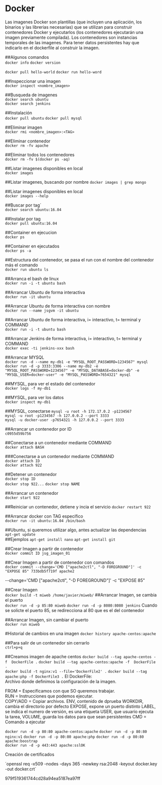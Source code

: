 # Docker #
Las imagenes Docker son plantillas (que incluyen una aplicación, los binarios y las librerias necesarias) que se utilizan para construir contenedores Docker y ejecutarlos (los contenedores ejecutarán una imagen previamente compilada).
Los contenedores son instancias temporales de las imagenes. Para tener datos persistentes hay que indicarlo en el dockerfile al construir la imagen.

##Algunos comandos  
`docker info`
`docker version`

`docker pull hello-world`
`docker run hello-word`

##Inspeccionar una imagen  
`docker inspect <nombre_imagen>`

##Busqueda de imagenes  
`docker search ubuntu`  
`docker search jenkins`

##Instalación  
`docker pull ubuntu`
`docker pull mysql`

##Eliminar imagen  
`docker rmi <nombre_imagen>:<TAG>`  

##Eliminar contenedor  
`docker rm -fv apache`  

##Eliminar todos los contenedores  
`docker rm -fv $(docker ps -aq)`  

##Listar imagenes disponibles en local  
`docker images`

##Listar imagenes, buscando por nombre
`docker images | grep mongo`

##Listar imagenes disponibles en local  
`docker images --help`

##Buscar por tag´  
`docker search ubuntu:16.04`  

##Instalar por tag  
`docker pull ubuntu:16.04`

##Container en ejecucion  
`docker ps`

##Container en ejecutados  
`docker ps -a`

##Estructura del contenedor, se pasa el run con el nombre del contenedor más el comando  
`docker run ubuntu ls`

##Arranca el bash de linux  
`docker run -i -t ubuntu bash`

##Arrancar Ubuntu de forma interactiva  
`docker run -it ubuntu`

##Arrancar Ubuntu de forma interactiva con nombre  
`docker run --name jsgvm -it ubuntu`

##Arrancar Ubuntu de forma interactiva, i= interactivo, t= terminal y COMMAND  
`docker run -i -t ubuntu bash`  

##Arrancar Jenkins de forma interactiva, i= interactivo, t= terminal y COMMAND  
`docker exec -ti jenkins-xxx bash`  

##Arrancar MYSQL  
`docker run -d --name my-db1 -e "MYSQL_ROOT_PASSWORD=1234567" mysql`  
`docker run -d -p 3333:3306 --name my-db2 -e "MYSQL_ROOT_PASSWORD=1234567" -e "MYSQL_DATABASE=docker-db" -e "MYSQL_USER=docker-user" -e "MYSQL_PASSWORD=7654321" mysql
`

##MYSQL, para ver el estado del contenedor  
`docker logs -f my-db1`

##MYSQL, para ver los datos  
`docker inspect my-db1`  

##MYSQL, conectarse
`mysql -u root -h 172.17.0.2 -p1234567`  
`mysql -u root -p1234567 -h 127.0.0.2 --port 3333`  
`mysql -u docker-user -p7654321 -h 127.0.0.2 --port 3333`

##Arrancar un contenedor por ID  
`c0955d59b756`

##Conectarse a un contenedor mediante COMMAND  
`docker attach BASH`

###Conectarse a un contenedor mediante COMMAND  
`docker attach ID`  
`docker attach 922`

##Detener un contenedor  
`docker stop ID`  
`docker stop 922...`
`docker stop NAME`

##Arrancar un contenedor  
`docker start 922`  

##Reiniciar un contenedor, detiene y incia el servicio 
`docker restart 922`

##Arrancar docker con TAG específico  
`docker run -it ubuntu:16.04 /bin/bash`

##Ubuntu, si queremos utilizar algo, antes actualizar las dependencias  
`apt-get update`  
##Ejemplos
`apt-get install nano`
`apt-get install git`

##Crear Imagen a partir de contenedor  
`docker commit ID jsg_imagen_01`

##Crear Imagen a partir de contenedor con comandos  
`docker commit --change='CMD ["apache2ctl", "-D FOREGROUND"]' -c "EXPOSE 85" 733bdb5f719f apache2`

--change='CMD ["apache2ctl", "-D FOREGROUND"]' -c "EXPOSE 85"

##Crear Imagen  
`docker build -t miweb /home/javier/miweb/`
##Arrancar Imagen, se cambia el puerto  
`docker run -d -p 85:80 miweb`
`docker run -d -p 8080:8080 jenkins`
Cuando se solicte el puerto 85, se redirecciona al 80 que es el del contenedor

##Arrancar Imagen, sin cambiar el puerto  
`docker run miweb`

#Historial de cambios en una imagen
`docker history apache-centos:apache`   

##Para salir de un contenedor sin cerrarlo  
`ctrl+p+q`

##Creamos imagen de apache centos
`docker build --tag apache-centos -f  DockerFile .`
`docker build --tag apache-centos:apache -f  DockerFile .`  
`docker build -t nginx:v1 --file='DockerFile2' .`
`docker build --tag apache:php -f DockerFile3 .`
El DockerFile:  
Archivo donde definimos la configuración de la imagen. 

FROM = Especificamos con que SO queremos trabajar.  
RUN =  Instrucciones que podemos ejecutar.  
COPY/ADD = Copiar archivos.
ENV, contenido de dprueba
WORKDIR, cambia el directorio por defecto
EXPOSE, expone un puerto distinto
LABEL, se indica el numero de versión, es una etiqueta
USER, que usuario ejecuta la tarea,
VOLUME, guarda los datos para que sean persistentes
CMD = Comando a ejecutar


`docker run -d -p 80:80 apache-centos:apache` 
`docker run -d -p 80:80 nginx:v1` 
`docker run -d -p 80:80 apache:php`
`docker run -d -p 80:80 apache:boostrap`  
`docker run -d -p 443:443 apache:sslOK`

Creación de certificados

´openssl req -x509 -nodes -days 365 -newkey rsa:2048 -keyout docker.key -out docker.crt´


979f519361744cd28a94ea5187ea97ff